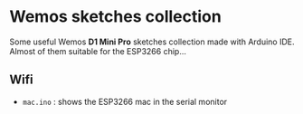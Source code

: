 # Wemos sketches collection

Some useful Wemos **D1 Mini Pro** sketches collection made with Arduino IDE. Almost of them suitable for the ESP3266 chip...

## Wifi

* `mac.ino` : shows the ESP3266 mac in the serial monitor

